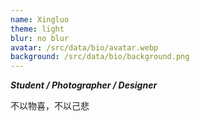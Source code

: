 ```yaml
---
name: Xingluo
theme: light
blur: no blur
avatar: /src/data/bio/avatar.webp
background: /src/data/bio/background.png
---
```

***Student / Photographer / Designer***

不以物喜，不以己悲

